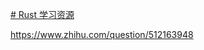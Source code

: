 

[# Rust 学习资源](http://frankorz.com/2022/01/18/rust-study-resource/)

https://www.zhihu.com/question/512163948

